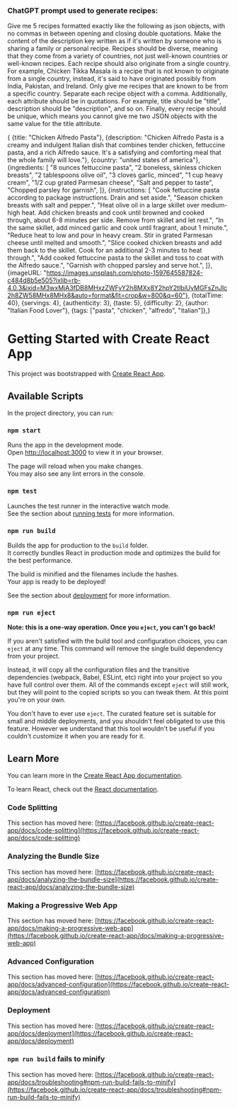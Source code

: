 ### ChatGPT prompt used to generate recipes:

Give me 5 recipes formatted exactly like the following as json objects, with no commas in between opening and closing double quotations. Make the content of the description key written as if it's written by someone who is sharing a family or personal recipe. Recipes should be diverse, meaning that they come from a variety of countries, not just well-known countries or well-known recipes. Each recipe should also originate from a single country. For example, Chicken Tikka Masala is a recipe that is not known to originate from a single country, instead, it's said to have originated possibly from India, Pakistan, and Ireland. Only give me recipes that are known to be from a specific country. Separate each recipe object with a comma. Additionally, each attribute should be in quotations. For example, title should be "title", description should be "description", and so on. Finally, every recipe should be unique, which means you cannot give me two JSON objects with the same value for the title attribute.

{
    {title: "Chicken Alfredo Pasta"},
    {description: "Chicken Alfredo Pasta is a creamy and indulgent Italian dish that combines tender chicken, fettuccine pasta, and a rich Alfredo sauce. It's a satisfying and comforting meal that the whole family will love."},
{country: "united states of america"},
    {ingredients: [
    "8 ounces fettuccine pasta",
    "2 boneless, skinless chicken breasts",
    "2 tablespoons olive oil",
    "3 cloves garlic, minced",
    "1 cup heavy cream",
    "1/2 cup grated Parmesan cheese",
    "Salt and pepper to taste",
    "Chopped parsley for garnish",
    ]},
    {instructions: [
    "Cook fettuccine pasta according to package instructions. Drain and set aside.",
    "Season chicken breasts with salt and pepper.",
    "Heat olive oil in a large skillet over medium-high heat. Add chicken breasts and cook until browned and cooked through, about 6-8 minutes per side. Remove from skillet and let rest.",
    "In the same skillet, add minced garlic and cook until fragrant, about 1 minute.",
    "Reduce heat to low and pour in heavy cream. Stir in grated Parmesan cheese until melted and smooth.",
    "Slice cooked chicken breasts and add them back to the skillet. Cook for an additional 2-3 minutes to heat through.",
    "Add cooked fettuccine pasta to the skillet and toss to coat with the Alfredo sauce.",
    "Garnish with chopped parsley and serve hot.",
    ]},
    {imageURL: "https://images.unsplash.com/photo-1597645587824-c484d8b5e505?ixlib=rb-4.0.3&ixid=M3wxMjA3fDB8MHxzZWFyY2h8MXx8Y2hpY2tlbiUyMGFsZnJlc2h8ZW58MHx8MHx8&auto=format&fit=crop&w=800&q=60"},
    {totalTime: 40},
    {servings: 4},
    {authenticity: 3},
    {taste: 5},
    {difficulty: 2},
    {author: "Italian Food Lover"},
    {tags: ["pasta", "chicken", "alfredo", "italian"]},}


# Getting Started with Create React App

This project was bootstrapped with [Create React App](https://github.com/facebook/create-react-app).

## Available Scripts

In the project directory, you can run:

### `npm start`

Runs the app in the development mode.\
Open [http://localhost:3000](http://localhost:3000) to view it in your browser.

The page will reload when you make changes.\
You may also see any lint errors in the console.

### `npm test`

Launches the test runner in the interactive watch mode.\
See the section about [running tests](https://facebook.github.io/create-react-app/docs/running-tests) for more information.

### `npm run build`

Builds the app for production to the `build` folder.\
It correctly bundles React in production mode and optimizes the build for the best performance.

The build is minified and the filenames include the hashes.\
Your app is ready to be deployed!

See the section about [deployment](https://facebook.github.io/create-react-app/docs/deployment) for more information.

### `npm run eject`

**Note: this is a one-way operation. Once you `eject`, you can't go back!**

If you aren't satisfied with the build tool and configuration choices, you can `eject` at any time. This command will remove the single build dependency from your project.

Instead, it will copy all the configuration files and the transitive dependencies (webpack, Babel, ESLint, etc) right into your project so you have full control over them. All of the commands except `eject` will still work, but they will point to the copied scripts so you can tweak them. At this point you're on your own.

You don't have to ever use `eject`. The curated feature set is suitable for small and middle deployments, and you shouldn't feel obligated to use this feature. However we understand that this tool wouldn't be useful if you couldn't customize it when you are ready for it.

## Learn More

You can learn more in the [Create React App documentation](https://facebook.github.io/create-react-app/docs/getting-started).

To learn React, check out the [React documentation](https://reactjs.org/).

### Code Splitting

This section has moved here: [https://facebook.github.io/create-react-app/docs/code-splitting](https://facebook.github.io/create-react-app/docs/code-splitting)

### Analyzing the Bundle Size

This section has moved here: [https://facebook.github.io/create-react-app/docs/analyzing-the-bundle-size](https://facebook.github.io/create-react-app/docs/analyzing-the-bundle-size)

### Making a Progressive Web App

This section has moved here: [https://facebook.github.io/create-react-app/docs/making-a-progressive-web-app](https://facebook.github.io/create-react-app/docs/making-a-progressive-web-app)

### Advanced Configuration

This section has moved here: [https://facebook.github.io/create-react-app/docs/advanced-configuration](https://facebook.github.io/create-react-app/docs/advanced-configuration)

### Deployment

This section has moved here: [https://facebook.github.io/create-react-app/docs/deployment](https://facebook.github.io/create-react-app/docs/deployment)

### `npm run build` fails to minify

This section has moved here: [https://facebook.github.io/create-react-app/docs/troubleshooting#npm-run-build-fails-to-minify](https://facebook.github.io/create-react-app/docs/troubleshooting#npm-run-build-fails-to-minify)
